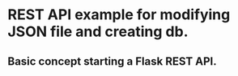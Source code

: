# REST API example for modifying JSON file and creating db.

## Basic concept starting a Flask REST API.